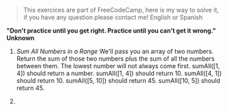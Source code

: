 > This exercices are part of FreeCodeCamp, here is my way to solve it, if you have any question please contact me! English or Spanish

**"Don't practice until you get right. Practice until you can't get it wrong." Unknown**

1. *Sum All Numbers in a Range* We'll pass you an array of two numbers. Return the sum of those two numbers plus the sum of all the numbers between them. The lowest number will not always come first.
sumAll([1, 4]) should return a number.
sumAll([1, 4]) should return 10.
sumAll([4, 1]) should return 10.
sumAll([5, 10]) should return 45.
sumAll([10, 5]) should return 45.

2.